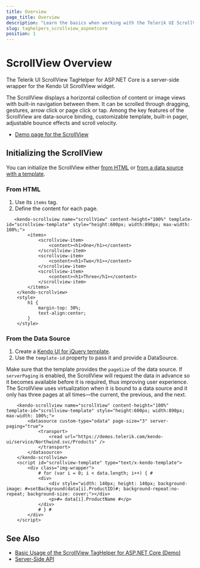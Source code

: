 ```yaml
---
title: Overview
page_title: Overview
description: "Learn the basics when working with the Telerik UI ScrollView for ASP.NET Core (MVC 6 or ASP.NET Core MVC)."
slug: taghelpers_scrollview_aspnetcore
position: 1
---
```


# ScrollView Overview

The Telerik UI ScrollView TagHelper for ASP.NET Core is a server-side wrapper for the Kendo UI ScrollView widget.

The ScrollView displays a horizontal collection of content or image views with built-in navigation between them. It can be scrolled through dragging, gestures, arrow click or page click or tap. Among the key features of the ScrollView are data-source binding, customizable template, built-in pager, adjustable bounce effects and scroll velocity.

* [Demo page for the ScrollView](https://demos.telerik.com/aspnet-core/scrollview/tag-helper)

## Initializing the ScrollView

You can initialize the ScrollView either [from HTML](#from-html) or [from a data source with a template](#from-the-data-source).

### From HTML

1. Use its `items` tag.
1. Define the content for each page.

```
   <kendo-scrollview name="scrollView" content-height="100%" template-id="scrollview-template" style="height:600px; width:890px; max-width: 100%;">
        <items>
            <scrollview-item>
                <content><h1>One</h1></content>
            </scrollview-item>
            <scrollview-item>
                <content><h1>Two</h1></content>
            </scrollview-item>
            <scrollview-item>
                <content><h1>Three</h1></content>
            </scrollview-item>
        </items>
    </kendo-scrollview>
    <style>
        h1 {
            margin-top: 30%;
            text-align:center;
        }
    </style>
```

### From the Data Source

1. Create a [Kendo UI for jQuery template](https://docs.telerik.com/kendo-ui/framework/templates/overview).
1. Use the `template-id` property to pass it and provide a DataSource.

Make sure that the template provides the `pageSize` of the data source. If `serverPaging` is enabled, the ScrollView will request the data in advance so it becomes available before it is required, thus improving user experience. The ScrollView uses virtualization when it is bound to a data source and it only has three pages at all times&mdash;the current, the previous, and the next.

```
    <kendo-scrollview name="scrollView" content-height="100%" template-id="scrollview-template" style="height:600px; width:890px; max-width: 100%;">
        <datasource custom-type="odata" page-size="3" server-paging="true">
            <transport>
                <read url="https://demos.telerik.com/kendo-ui/service/Northwind.svc/Products" />
            </transport>
        </datasource>
    </kendo-scrollview>
    <script id="scrollview-template" type="text/x-kendo-template">
        <div class="img-wrapper">
            # for (var i = 0; i < data.length; i++) { #
            <div>
                <div style="width: 140px; height: 140px; background-image: #=setBackground(data[i].ProductID)#; background-repeat:no-repeat; background-size: cover;"></div>
                <p>#= data[i].ProductName #</p>
            </div>
            # } #
        </div>
    </script>
```

## See Also

* [Basic Usage of the ScrollView TagHelper for ASP.NET Core (Demo)](https://demos.telerik.com/aspnet-core/scrollview/tag-helper)
* [Server-Side API](/api/scrollview)
